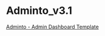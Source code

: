 # Adminto_v3.1

[Adminto - Admin Dashboard Template](https://themeforest.net/item/adminto-responsive-admin-dashboard/15025393)
